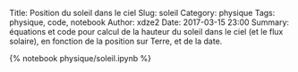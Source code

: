 Title: Position du soleil dans le ciel
Slug: soleil
Category: physique
Tags: physique, code, notebook
Author: xdze2
Date: 2017-03-15 23:00
Summary: équations et code pour calcul de la hauteur du soleil dans le ciel (et le flux solaire), en fonction de la position sur Terre, et de la date.

{% notebook physique/soleil.ipynb %}
